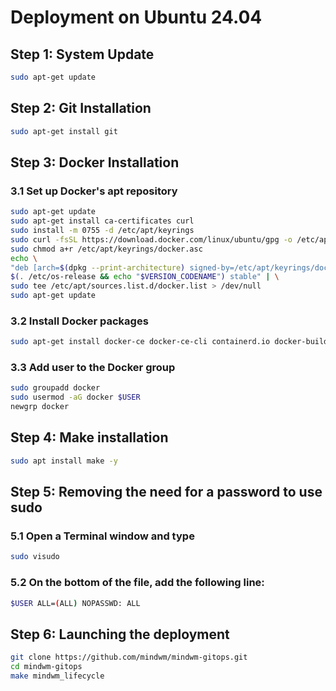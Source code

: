# Deployment on Ubuntu 24.04


## Step 1: System Update
```bash
sudo apt-get update
```

## Step 2: Git Installation
```bash
sudo apt-get install git
```

## Step 3: Docker Installation
### 3.1 Set up Docker's apt repository
```bash
sudo apt-get update
sudo apt-get install ca-certificates curl
sudo install -m 0755 -d /etc/apt/keyrings
sudo curl -fsSL https://download.docker.com/linux/ubuntu/gpg -o /etc/apt/keyrings/docker.asc
sudo chmod a+r /etc/apt/keyrings/docker.asc
echo \
"deb [arch=$(dpkg --print-architecture) signed-by=/etc/apt/keyrings/docker.asc] https://download.docker.com/linux/ubuntu \
$(. /etc/os-release && echo "$VERSION_CODENAME") stable" | \
sudo tee /etc/apt/sources.list.d/docker.list > /dev/null
sudo apt-get update
```

### 3.2 Install Docker packages
```bash
sudo apt-get install docker-ce docker-ce-cli containerd.io docker-buildx-plugin docker-compose-plugin  
```

### 3.3 Add user to the Docker group
```bash
sudo groupadd docker  
sudo usermod -aG docker $USER  
newgrp docker  
```

## Step 4: Make installation
```bash
sudo apt install make -y
```

## Step 5: Removing the need for a password to use sudo

### 5.1 Open a Terminal window and type
```bash
sudo visudo
```

### 5.2 On the bottom of the file, add the following line:
```bash
$USER ALL=(ALL) NOPASSWD: ALL
```

## Step 6: Launching the deployment
```bash
git clone https://github.com/mindwm/mindwm-gitops.git  
cd mindwm-gitops  
make mindwm_lifecycle  
```


